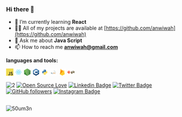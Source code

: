 ### Hi there 👋

<!--
**AnwiwaH/anwiwah** is a ✨ _special_ ✨ repository because its `README.md` (this file) appears on your GitHub profile.

Here are some ideas to get you started:

- 🔭 I’m currently working on ...
- 🌱 I’m currently learning ...
- 👯 I’m looking to collaborate on ...
- 🤔 I’m looking for help with ...
- 💬 Ask me about ...
- 📫 How to reach me: ...
- 😄 Pronouns: ...
- ⚡ Fun fact: ...
-->

- 🌱 I’m currently learning **React**
- 👨‍💻 All of my projects are available at [https://github.com/anwiwah](https://github.com/anwiwah)
- 💬 Ask me about **Java Script**
- 📫 How to reach me **anwiwah@gmail.com**

**languages and tools:**  

<code><img height="20" src="https://raw.githubusercontent.com/github/explore/80688e429a7d4ef2fca1e82350fe8e3517d3494d/topics/javascript/javascript.png"></code>
<code><img height="20" src="https://raw.githubusercontent.com/github/explore/80688e429a7d4ef2fca1e82350fe8e3517d3494d/topics/react/react.png"></code>
<code><img height="20" src="https://raw.githubusercontent.com/github/explore/80688e429a7d4ef2fca1e82350fe8e3517d3494d/topics/nodejs/nodejs.png"></code>
<code><img height="20" src="https://raw.githubusercontent.com/github/explore/80688e429a7d4ef2fca1e82350fe8e3517d3494d/topics/cpp/cpp.png"></code>
<code><img height="20" src="https://raw.githubusercontent.com/github/explore/80688e429a7d4ef2fca1e82350fe8e3517d3494d/topics/python/python.png"></code>
<code><img height="20" src="https://raw.githubusercontent.com/github/explore/80688e429a7d4ef2fca1e82350fe8e3517d3494d/topics/mysql/mysql.png"></code>
<code><img height="20" src="https://raw.githubusercontent.com/github/explore/80688e429a7d4ef2fca1e82350fe8e3517d3494d/topics/firebase/firebase.png"></code>
<code><img height="20" src="https://raw.githubusercontent.com/github/explore/80688e429a7d4ef2fca1e82350fe8e3517d3494d/topics/git/git.png"></code>

![2](https://komarev.com/ghpvc/?username=anwiwah)
[![Open Source Love](https://badges.frapsoft.com/os/v2/open-source.svg?v=103)](https://github.com/anwiwah)
[![Linkedin Badge](https://img.shields.io/badge/-Soumen%20Khara-blue?style=social&logo=Linkedin&logoColor=blue&link=https://www.linkedin.com/in/anwiwah/)](https://www.linkedin.com/in/50um3n/)
[![Twitter Badge](http://img.shields.io/badge/-@soumen_khara-1ca0f1?style=social&logo=twitter&logoColor=blue&link=https://twitter.com/soumen_khara)](https://twitter.com/soumen_khara)
[![GitHub followers](https://img.shields.io/github/followers/50um3n?label=Follow&style=social)](https://github.com/50um3n/?tab=follow)
[![Instagram Badge](https://img.shields.io/badge/-50um3n-blue?style=social&logo=Instagram&link=https://www.instagram.com/50um3n/)](https://www.instagram.com/50um3n/) 
<p><img style="margin-top:1rem;" align="center" src="https://github-readme-stats.vercel.app/api?username=50um3n&show_icons=true" alt="50um3n" /></p>
